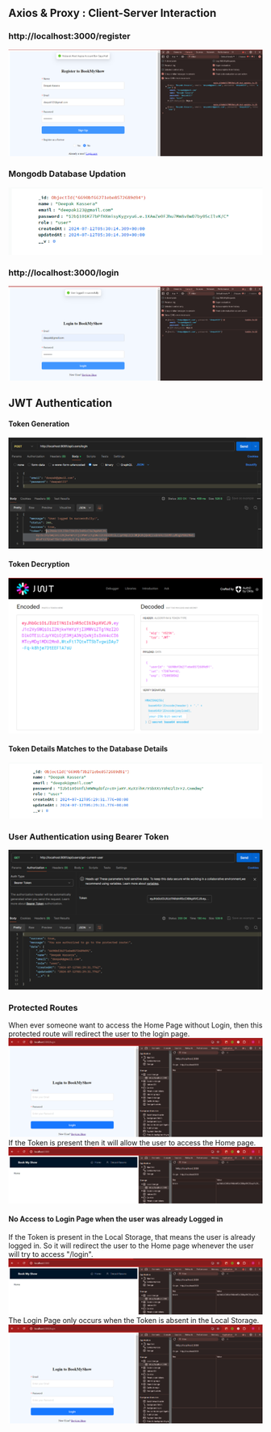 ## Axios & Proxy : Client-Server Interaction

### http://localhost:3000/register
![Registration Page](./assets/register.png)

### Mongodb Database Updation
![Database Updated When the User Registered](./assets/RegistrationDatabase.png)

### http://localhost:3000/login
![Login Page](./assets/login.png)

## JWT Authentication
#### Token Generation
![JWT Taoken](./assets/jwtToken.png)
#### Token Decryption
![Token Details](./assets/tokenDetails.png)
#### Token Details Matches to the Database Details
![Database Detail of Token](./assets/DatabaseDetailofToken.png)

### User Authentication using Bearer Token
![Bearer Token Authentication](./assets/BearerTokenAuthentication.png)

### Protected Routes
When ever someone want to access the Home Page without Login, then this protected route will redirect the user to the login page.
![No access to home page without Token present on the local storage](./protectedRouteWithoutToken.png)
If the Token is present then it will allow the user to access the Home page.
![Protected route on Home Page](./assets/homePageProtectedRoute.png)

#### No Access to Login Page when the user was already Logged in
If the Token is present in the Local Storage, that means the user is already logged in. So it will redirect the user to the Home page whenever the user will try to access "/login".
![Redirect t0 Home when Token Exists](./assets/homePageProtectedRoute.png)
The Login Page only occurs when the Token is absent in the Local Storage.
![Login page access when Token is Absent](./protectedRouteWithoutToken.png)